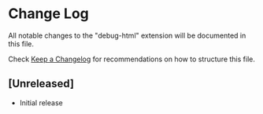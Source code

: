 # Change Log

All notable changes to the "debug-html" extension will be documented in this file.

Check [Keep a Changelog](http://keepachangelog.com/) for recommendations on how to structure this file.

## [Unreleased]

- Initial release